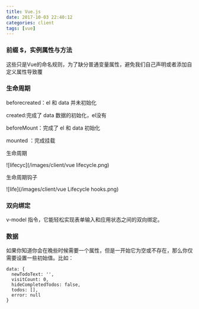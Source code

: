 ```yaml
---
title: Vue.js
date: 2017-10-03 22:40:12
categories: client
tags: [vue] 
---
```

### 前缀 $，实例属性与方法
这些只是Vue的命名规则，为了缺分普通变量属性，避免我们自己声明或者添加自定义属性导致覆
### 生命周期
beforecreated：el 和 data 并未初始化 

created:完成了 data 数据的初始化，el没有

beforeMount：完成了 el 和 data 初始化 

mounted ：完成挂载

<!--more-->

生命周期

![lifecyc](/images/client/vue lifecycle.png)

生命周期钩子

![life](/images/client/vue Lifecycle hooks.png)

### 双向绑定

v-model 指令，它能轻松实现表单输入和应用状态之间的双向绑定。

### 数据
 
如果你知道你会在晚些时候需要一个属性，但是一开始它为空或不存在，那么你仅需要设置一些初始值。比如：

```aidl
data: {
  newTodoText: '',
  visitCount: 0,
  hideCompletedTodos: false,
  todos: [],
  error: null
}
```
